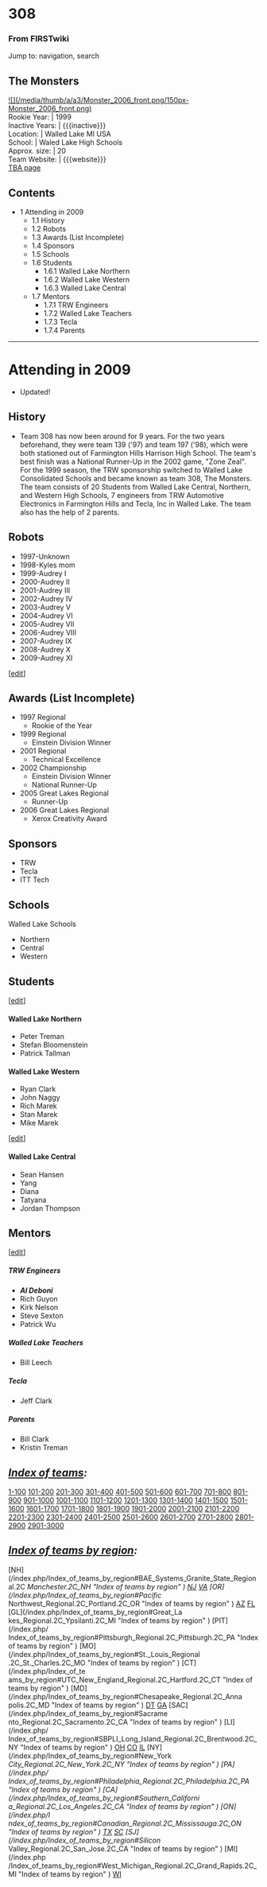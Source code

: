 # 308

### From FIRSTwiki

Jump to: navigation, search

The Monsters  
---  
[![](/media/thumb/a/a3/Monster_2006_front.png/150px-
Monster_2006_front.png)](/index.php/Image:Monster_2006_front.png "" )  
Rookie Year: | 1999  
Inactive Years: | {{{inactive}}}  
Location: | Walled Lake MI USA  
School: | Waled Lake High Schools  
Approx. size: | 20  
Team Website: | {{{website}}}  
[TBA page](http://www.thebluealliance.net/tbatv/team.php?team=308
"http://www.thebluealliance.net/tbatv/team.php?team=308" )  
  
  

## Contents

  * 1 Attending in 2009
    * 1.1 History
    * 1.2 Robots
    * 1.3 Awards (List Incomplete)
    * 1.4 Sponsors
    * 1.5 Schools
    * 1.6 Students
      * 1.6.1 Walled Lake Northern
      * 1.6.2 Walled Lake Western
      * 1.6.3 Walled Lake Central
    * 1.7 Mentors
      * 1.7.1 TRW Engineers
      * 1.7.2 Walled Lake Teachers
      * 1.7.3 Tecla
      * 1.7.4 Parents  
---  
  

# Attending in 2009

  * Updated! 


## History

  * Team 308 has now been around for 9 years. For the two years beforehand, they were team 139 ('97) and team 197 ('98), which were both stationed out of Farmington Hills Harrison High School. The team's best finish was a National Runner-Up in the 2002 game, "Zone Zeal". For the 1999 season, the TRW sponsorship switched to Walled Lake Consolidated Schools and became known as team 308, The Monsters. The team consists of 20 Students from Walled Lake Central, Northern, and Western High Schools, 7 engineers from TRW Automotive Electronics in Farmington Hills and Tecla, Inc in Walled Lake. The team also has the help of 2 parents. 


## Robots

  * 1997-Unknown 
  * 1998-Kyles mom 
  * 1999-Audrey I 
  * 2000-Audrey II 
  * 2001-Audrey III 
  * 2002-Audrey IV 
  * 2003-Audrey V 
  * 2004-Audrey VI 
  * 2005-Audrey VII 
  * 2006-Audrey VIII 
  * 2007-Audrey IX 
  * 2008-Audrey X 
  * 2009-Audrey XI 

[[edit](/index.php?title=308&action=edit&section=4 "Edit section: Awards
\(List Incomplete\)" )]

## Awards (List Incomplete)

  * 1997 Regional 
    * Rookie of the Year 
  * 1999 Regional 
    * Einstein Division Winner 
  * 2001 Regional 
    * Technical Excellence 
  * 2002 Championship 
    * Einstein Division Winner 
    * National Runner-Up 
  * 2005 Great Lakes Regional 
    * Runner-Up 
  * 2006 Great Lakes Regional 
    * Xerox Creativity Award 


## Sponsors

  * TRW 
  * Tecla 
  * ITT Tech 


## Schools

Walled Lake Schools

  * Northern 
  * Central 
  * Western 


## Students

[[edit](/index.php?title=308&action=edit&section=8 "Edit section: Walled Lake
Northern" )]

#### Walled Lake Northern

  * Peter Treman 
  * Stefan Bloomenstein 
  * Patrick Tallman 


#### Walled Lake Western

  * Ryan Clark 
  * John Naggy 
  * Rich Marek 
  * Stan Marek 
  * Mike Marek 

  

[[edit](/index.php?title=308&action=edit&section=10 "Edit section: Walled Lake
Central" )]

#### Walled Lake Central

  * Sean Hansen 
  * Yang 
  * Diana 
  * Tatyana 
  * Jordan Thompson 


## Mentors

[[edit](/index.php?title=308&action=edit&section=12 "Edit section: TRW
Engineers" )]

##### TRW Engineers

  * _**Al Deboni**_
  * Rich Guyon 
  * Kirk Nelson 
  * Steve Sexton 
  * Patrick Wu 


##### Walled Lake Teachers

  * Bill Leech 


##### Tecla

  * Jeff Clark 


##### Parents

  * Bill Clark 
  * Kristin Treman 

  

_[Index of teams](/index.php/Index_of_teams "Index of teams" ):_  
---  
  
[1-100](/index.php/Index_of_teams#1-100 "Index of teams" )
[101-200](/index.php/Index_of_teams#101-200 "Index of teams" )
[201-300](/index.php/Index_of_teams#201-300 "Index of teams" )
[301-400](/index.php/Index_of_teams#301-400 "Index of teams" )
[401-500](/index.php/Index_of_teams#401-500 "Index of teams" )
[501-600](/index.php/Index_of_teams#501-600 "Index of teams" )
[601-700](/index.php/Index_of_teams#601-700 "Index of teams" )
[701-800](/index.php/Index_of_teams#701-800 "Index of teams" )
[801-900](/index.php/Index_of_teams#801-900 "Index of teams" )
[901-1000](/index.php/Index_of_teams#901-1000 "Index of teams" )
[1001-1100](/index.php/Index_of_teams#1001-1100 "Index of teams" )
[1101-1200](/index.php/Index_of_teams#1101-1200 "Index of teams" )
[1201-1300](/index.php/Index_of_teams#1201-1300 "Index of teams" )
[1301-1400](/index.php/Index_of_teams#1301-1400 "Index of teams" )
[1401-1500](/index.php/Index_of_teams#1401-1500 "Index of teams" )
[1501-1600](/index.php/Index_of_teams#1501-1600 "Index of teams" )
[1601-1700](/index.php/Index_of_teams#1601-1700 "Index of teams" )
[1701-1800](/index.php/Index_of_teams#1701-1800 "Index of teams" )
[1801-1900](/index.php/Index_of_teams#1801-1900 "Index of teams" )
[1901-2000](/index.php/Index_of_teams#1901-2000 "Index of teams" )
[2001-2100](/index.php/Index_of_teams#2001-2100 "Index of teams" )
[2101-2200](/index.php/Index_of_teams#2101-2200 "Index of teams" )
[2201-2300](/index.php/Index_of_teams#2201-2300 "Index of teams" )
[2301-2400](/index.php/Index_of_teams#2301-2400 "Index of teams" )
[2401-2500](/index.php/Index_of_teams#2401-2500 "Index of teams" )
[2501-2600](/index.php/Index_of_teams#2501-2600 "Index of teams" )
[2601-2700](/index.php/Index_of_teams#2601-2700 "Index of teams" )
[2701-2800](/index.php/Index_of_teams#2701-2800 "Index of teams" )
[2801-2900](/index.php/Index_of_teams#2801-2900 "Index of teams" )
[2901-3000](/index.php/Index_of_teams#2901-3000 "Index of teams" )  
  
_[Index of teams by region](/index.php/Index_of_teams_by_region "Index of
teams by region" ):_  
---  
  
[NH](/index.php/Index_of_teams_by_region#BAE_Systems_Granite_State_Regional.2C
_Manchester.2C_NH "Index of teams by region" )
[NJ](/index.php/Index_of_teams_by_region#New_Jersey_Regional.2C_Trenton.2C_NJ
"Index of teams by region" )
[VA](/index.php/Index_of_teams_by_region#NASA.2FVCU_Regional.2C_Richmond.2C_VA
"Index of teams by region" ) [OR](/index.php/Index_of_teams_by_region#Pacific_
Northwest_Regional.2C_Portland.2C_OR "Index of teams by region" )
[AZ](/index.php/Index_of_teams_by_region#Arizona_Regional.2C_Phoenix.2C_AZ
"Index of teams by region" )
[FL](/index.php/Index_of_teams_by_region#Florida_Regional.2C_Orlando.2C_FL
"Index of teams by region" ) [GL](/index.php/Index_of_teams_by_region#Great_La
kes_Regional.2C_Ypsilanti.2C_MI "Index of teams by region" ) [PIT](/index.php/
Index_of_teams_by_region#Pittsburgh_Regional.2C_Pittsburgh.2C_PA "Index of
teams by region" ) [MO](/index.php/Index_of_teams_by_region#St._Louis_Regional
.2C_St._Charles.2C_MO "Index of teams by region" ) [CT](/index.php/Index_of_te
ams_by_region#UTC_New_England_Regional.2C_Hartford.2C_CT "Index of teams by
region" ) [MD](/index.php/Index_of_teams_by_region#Chesapeake_Regional.2C_Anna
polis.2C_MD "Index of teams by region" )
[DT](/index.php/Index_of_teams_by_region#Detroit_Regional.2C_Detroit.2C_MI
"Index of teams by region" )
[GA](/index.php/Index_of_teams_by_region#Peachtree_Regional.2C_Duluth.2C_GA
"Index of teams by region" ) [SAC](/index.php/Index_of_teams_by_region#Sacrame
nto_Regional.2C_Sacramento.2C_CA "Index of teams by region" ) [LI](/index.php/
Index_of_teams_by_region#SBPLI_Long_Island_Regional.2C_Brentwood.2C_NY "Index
of teams by region" )
[OH](/index.php/Index_of_teams_by_region#Buckeye_Regional.2C_Cleveland.2C_OH
"Index of teams by region" )
[CO](/index.php/Index_of_teams_by_region#Colorado_Regional.2C_Denver.2C_CO
"Index of teams by region" )
[IL](/index.php/Index_of_teams_by_region#Midwest_Regional.2C_Evanston.2C_IL
"Index of teams by region" ) [NY](/index.php/Index_of_teams_by_region#New_York
_City_Regional.2C_New_York.2C_NY "Index of teams by region" ) [PA](/index.php/
Index_of_teams_by_region#Philadelphia_Regional.2C_Philadelphia.2C_PA "Index of
teams by region" ) [CA](/index.php/Index_of_teams_by_region#Southern_Californi
a_Regional.2C_Los_Angeles.2C_CA "Index of teams by region" ) [ON](/index.php/I
ndex_of_teams_by_region#Canadian_Regional.2C_Mississauga.2C_ON "Index of teams
by region" )
[TX](/index.php/Index_of_teams_by_region#Lone_Star_Regional.2C_Houston.2C_TX
"Index of teams by region" )
[SC](/index.php/Index_of_teams_by_region#Palmetto_Regional.2C_Columbia.2C_SC
"Index of teams by region" ) [SJ](/index.php/Index_of_teams_by_region#Silicon_
Valley_Regional.2C_San_Jose.2C_CA "Index of teams by region" ) [MI](/index.php
/Index_of_teams_by_region#West_Michigan_Regional.2C_Grand_Rapids.2C_MI "Index
of teams by region" )
[WI](/index.php/Index_of_teams_by_region#Wisconsin_Regional.2C_Milwaukee.2C_WI
"Index of teams by region" )  
  
